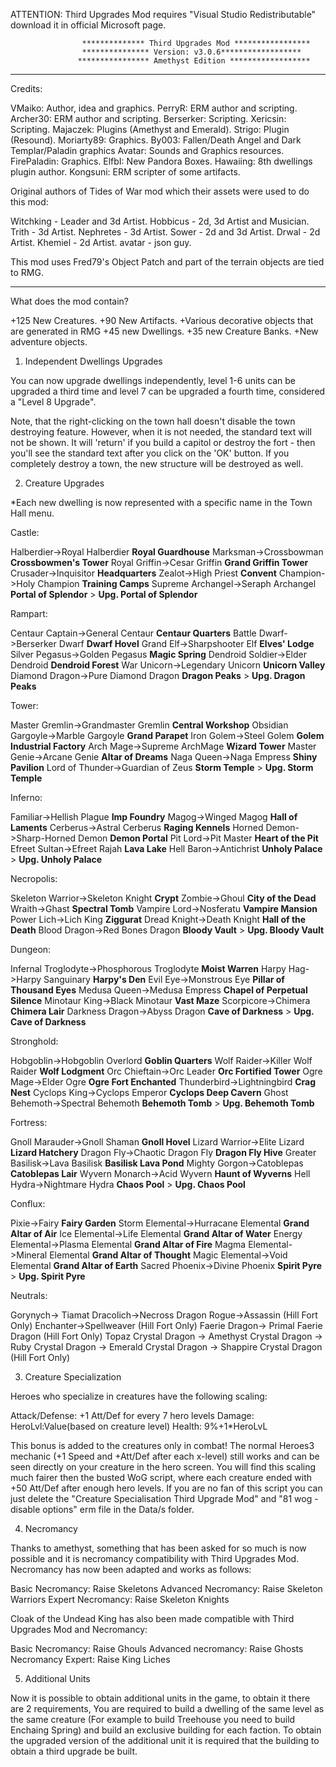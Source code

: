 ATTENTION: Third Upgrades Mod requires "Visual Studio Redistributable" download it in official Microsoft page.


                    ************** Third Upgrades Mod *****************
                    *************** Version: v3.0.6******************
                   **************** Amethyst Edition ******************

--------------------------------------------------------------------------------------------------

Credits:

VMaiko: Author, idea and graphics.
PerryR: ERM author and scripting.
Archer30: ERM author and scripting.
Berserker: Scripting.
Xericsin: Scripting.
Majaczek: Plugins (Amethyst and Emerald).
Strigo: Plugin (Resound).
Moriarty89: Graphics.
By003: Fallen/Death Angel and Dark Templar/Paladin graphics
Avatar: Sounds and Graphics resources.
FirePaladin: Graphics.
ElfbI: New Pandora Boxes.
Hawaiing: 8th dwellings plugin author.
Kongsuni: ERM scripter of some artifacts.

Original authors of Tides of War mod which their assets were used to do this mod:

Witchking - Leader and 3d Artist.
Hobbicus - 2d, 3d Artist and Musician.
Trith - 3d Artist.
Nephretes - 3d Artist.
Sower - 2d and 3d Artist.
Drwal - 2d Artist.
Khemiel - 2d Artist.
avatar - json guy.



This mod uses Fred79's Object Patch and part of the terrain objects are tied to RMG.

------------------------------------------------------------------------------------------------------------

What does the mod contain?

+125 New Creatures.
+90 New Artifacts.
+Various decorative objects that are generated in RMG
+45 new Dwellings.
+35 new Creature Banks.
+New adventure objects.




1. Independent Dwellings Upgrades

You can now upgrade dwellings independently, level 1-6 units can be upgraded a third time and level 7 can be upgraded a fourth time, considered a "Level 8 Upgrade".

Note, that the right-clicking on the town hall doesn't disable the town destroying feature. However, when it is not needed, the standard text will not be shown. 
It will 'return' if you build a capitol or destroy the fort - then you'll see the standard text after you click on the 'OK' button. If you completely destroy a town, the new structure will be destroyed as well.

2. Creature Upgrades

*Each new dwelling is now represented with a specific name in the Town Hall menu.

Castle:

Halberdier->Royal Halberdier **Royal Guardhouse**
Marksman->Crossbowman **Crossbowmen's Tower**
Royal Griffin->Cesar Griffin **Grand Griffin Tower**
Crusader->Inquisitor **Headquarters**
Zealot->High Priest **Convent**
Champion->Holy Champion **Training Camps**
Supreme Archangel->Seraph Archangel **Portal of Splendor** > **Upg. Portal of Splendor**


Rampart:

Centaur Captain->General Centaur **Centaur Quarters**
Battle Dwarf->Berserker Dwarf **Dwarf Hovel**
Grand Elf->Sharpshooter Elf **Elves' Lodge**
Silver Pegasus->Golden Pegasus **Magic Spring**
Dendroid Soldier->Elder Dendroid **Dendroid Forest**
War Unicorn->Legendary Unicorn **Unicorn Valley**
Diamond Dragon->Pure Diamond Dragon **Dragon Peaks** > **Upg. Dragon Peaks**


Tower:

Master Gremlin->Grandmaster Gremlin **Central Workshop**
Obsidian Gargoyle->Marble Gargoyle **Grand Parapet**
Iron Golem->Steel Golem **Golem Industrial Factory**
Arch Mage->Supreme ArchMage **Wizard Tower**
Master Genie->Arcane Genie **Altar of Dreams**
Naga Queen->Naga Empress **Shiny Pavilion**
Lord of Thunder->Guardian of Zeus **Storm Temple** > **Upg. Storm Temple**	


Inferno:

Familiar->Hellish Plague **Imp Foundry**
Magog->Winged Magog **Hall of Laments**
Cerberus->Astral Cerberus **Raging Kennels**
Horned Demon->Sharp-Horned Demon **Demon Portal**
Pit Lord->Pit Master **Heart of the Pit**
Efreet Sultan->Efreet Rajah **Lava Lake**
Hell Baron->Antichrist **Unholy Palace** > **Upg. Unholy Palace**	


Necropolis:

Skeleton Warrior->Skeleton Knight **Crypt**
Zombie->Ghoul **City of the Dead**
Wraith->Ghast **Spectral Tomb**
Vampire Lord->Nosferatu **Vampire Mansion**
Power Lich->Lich King **Ziggurat**
Dread Knight->Death Knight **Hall of the Death**
Blood Dragon->Red Bones Dragon **Bloody Vault** > **Upg. Bloody Vault**	


Dungeon:

Infernal Troglodyte->Phosphorous Troglodyte **Moist Warren**
Harpy Hag->Harpy Sanguinary **Harpy's Den**
Evil Eye->Monstrous Eye **Pillar of Thousand Eyes**
Medusa Queen->Medusa Empress **Chapel of Perpetual Silence**
Minotaur King->Black Minotaur **Vast Maze**
Scorpicore->Chimera **Chimera Lair**
Darkness Dragon->Abyss Dragon **Cave of Darkness** > **Upg. Cave of Darkness**	


Stronghold:

Hobgoblin->Hobgoblin Overlord **Goblin Quarters**
Wolf Raider->Killer Wolf Raider **Wolf Lodgment**
Orc Chieftain->Orc Leader **Orc Fortified Tower**
Ogre Mage->Elder Ogre **Ogre Fort Enchanted**
Thunderbird->Lightningbird **Crag Nest**
Cyclops King->Cyclops Emperor **Cyclops Deep Cavern**
Ghost Behemoth->Spectral Behemoth **Behemoth Tomb** > **Upg. Behemoth Tomb**	


Fortress:

Gnoll Marauder->Gnoll Shaman **Gnoll Hovel** 
Lizard Warrior->Elite Lizard **Lizard Hatchery**
Dragon Fly->Chaotic Dragon Fly **Dragon Fly Hive**
Greater Basilisk->Lava Basilisk **Basilisk Lava Pond**
Mighty Gorgon->Catoblepas **Catoblepas Lair**
Wyvern Monarch->Acid Wyvern **Haunt of Wyverns**
Hell Hydra->Nightmare Hydra **Chaos Pool** > **Upg. Chaos Pool**	


Conflux:

Pixie->Fairy **Fairy Garden**
Storm Elemental->Hurracane Elemental **Grand Altar of Air**
Ice Elemental->Life Elemental **Grand Altar of Water**
Energy Elemental->Plasma Elemental **Grand Altar of Fire**
Magma Elemental->Mineral Elemental **Grand Altar of Thought**
Magic Elemental->Void Elemental **Grand Altar of Earth**
Sacred Phoenix->Divine Phoenix **Spirit Pyre** > **Upg. Spirit Pyre**	


Neutrals:

Gorynych-> Tiamat
Dracolich->Necross Dragon
Rogue->Assassin (Hill Fort Only)
Enchanter->Spellweaver (Hill Fort Only)
Faerie Dragon-> Primal Faerie Dragon (Hill Fort Only)
Topaz Crystal Dragon -> Amethyst Crystal Dragon -> Ruby Crystal Dragon -> Emerald Crystal Dragon -> Shappire Crystal Dragon (Hill Fort Only)

3. Creature Specialization

Heroes who specialize in creatures have the following scaling:

Attack/Defense: +1 Att/Def for every 7 hero levels
Damage: HeroLvl:Value(based on creature level)
Health: 9%+1*HeroLvL 

This bonus is added to the creatures only in combat! The normal Heroes3 mechanic (+1 Speed and +Att/Def after each x-level) still works and can be seen directly on your creature in the hero screen.
You will find this scaling much fairer then the busted WoG script, where each creature ended with +50 Att/Def after enough hero levels. 
If you are no fan of this script you can just delete the "Creature Specialisation Third Upgrade Mod" and "81 wog - disable options" erm file in the Data/s folder. 

4. Necromancy

Thanks to amethyst, something that has been asked for so much is now possible and it is necromancy compatibility with Third Upgrades Mod.
Necromancy has now been adapted and works as follows:

Basic Necromancy: Raise Skeletons
Advanced Necromancy: Raise Skeleton Warriors
Expert Necromancy: Raise Skeleton Knights

Cloak of the Undead King has also been made compatible with Third Upgrades Mod and Necromancy:

Basic Necromancy: Raise Ghouls
Advanced necromancy: Raise Ghosts
Necromancy Expert: Raise King Liches

5. Additional Units

Now it is possible to obtain additional units in the game, to obtain it there are 2 requirements, 
You are required to build a dwelling of the same level as the same creature (For example to build Treehouse you need to build Enchaing Spring) and build an exclusive building for each faction.
To obtain the upgraded version of the additional unit it is required that the building to obtain a third upgrade be built.